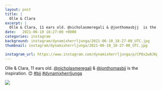 ```yaml
---
layout: post
title: |
  Olle & Clara
excerpt: |
  Olle & Clara, 11 ears old. @nicholasmeregali & @jonthomasbjj  is the inspiration. 😊  
date:   2021-06-10 18:27:00 +0000
categories: instagram
background: instagram/dynamixherrljunga/2021-06-10_18-27-00_UTC.jpg
thumbnail: instagram/dynamixherrljunga/2021-06-10_18-27-00_UTC.jpg

instagram_url: https://www.instagram.com/dynamixherrljunga/p/CP8x2w8JKpH
---
```

Olle & Clara, 11 ears old. [@nicholasmeregali](https://www.instagram.com/nicholasmeregali/) & [@jonthomasbjj](https://www.instagram.com/jonthomasbjj/)  is the inspiration. 😊 [#bjj](https://www.instagram.com/explore/tags/bjj/) [#dynamixherrljunga](https://www.instagram.com/explore/tags/dynamixherrljunga/)



<img src='{{ site.baseurl }}/instagram/dynamixherrljunga/2021-06-10_18-27-00_UTC.jpg' class='img-fluid' />

